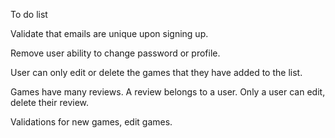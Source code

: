 To do list

Validate that emails are unique upon signing up.

Remove user ability to change password or profile.

User can only edit or delete the games that they have added to the list.

Games have many reviews. A review belongs to a user. Only a user can edit, delete their review.

Validations for new games, edit games.